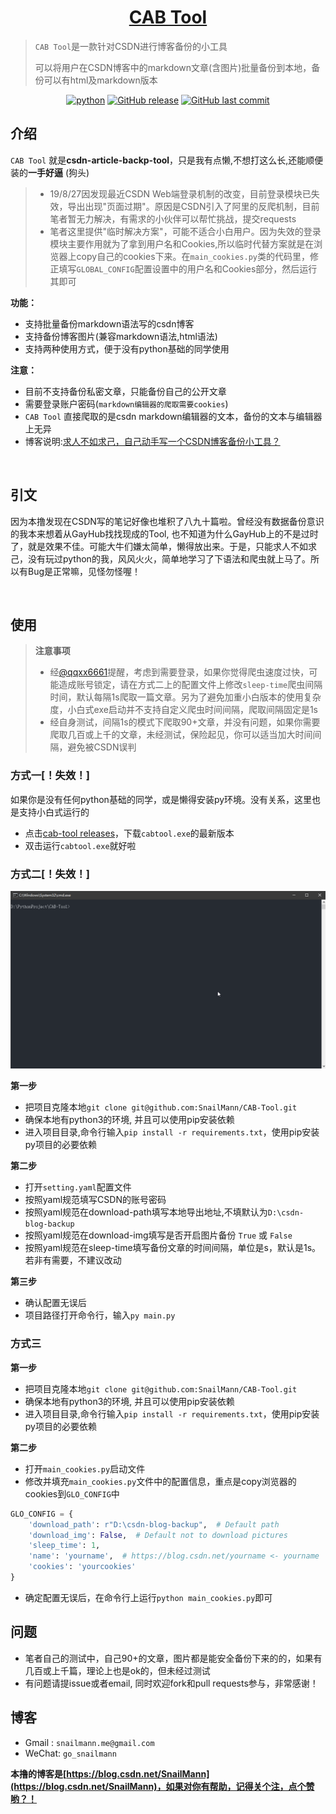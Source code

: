 <h1 align="center"><a href="https://github.com/SnailMann" target="_blank">CAB Tool</a></h1>

> `CAB Tool`是一款针对CSDN进行博客备份的小工具
> 
> 可以将用户在CSDN博客中的markdown文章(含图片)批量备份到本地，备份可以有html及markdown版本

<p align="center">
<a href="#"><img alt="python" src="https://img.shields.io/badge/python-3.7-red.svg"/></a>
<a href="https://github.com/SnailMann/CAB-Tool/releases"><img alt="GitHub release" src="https://img.shields.io/github/release/SnailMann/CAB-Tool.svg"></a>
<a href="https://github.com/SnailMann/CAB-Tool/commits"><img alt="GitHub last commit" src="https://img.shields.io/github/last-commit/SnailMann/CAB-Tool.svg?label=update"></a>

</p>






## 介绍

`CAB Tool`  就是**csdn-article-backp-tool**，只是我有点懒,不想打这么长,还能顺便装的**一手好逼** (狗头)

> - 19/8/27因发现最近CSDN Web端登录机制的改变，目前登录模块已失效，导出出现"页面过期"。原因是CSDN引入了阿里的反爬机制，目前笔者暂无力解决，有需求的小伙伴可以帮忙挑战，提交requests
> - 笔者这里提供"临时解决方案"，可能不适合小白用户。因为失效的登录模块主要作用就为了拿到用户名和Cookies,所以临时代替方案就是在浏览器上copy自己的cookies下来。在`main_cookies.py`类的代码里，修正填写`GLOBAL_CONFIG`配置设置中的用户名和Cookies部分，然后运行其即可

**功能：**

- 支持批量备份markdown语法写的csdn博客
- 支持备份博客图片(兼容markdown语法,html语法)
- 支持两种使用方式，便于没有python基础的同学使用

**注意：**

- 目前不支持备份私密文章，只能备份自己的公开文章
- 需要登录账户密码(`markdown编辑器的爬取需要cookies`)
- `CAB Tool` 直接爬取的是csdn markdown编辑器的文本，备份的文本与编辑器上无异
- 博客说明:[求人不如求己，自己动手写一个CSDN博客备份小工具？](https://blog.csdn.net/SnailMann/article/details/96474068)


<br/>


## 引文

因为本撸发现在CSDN写的笔记好像也堆积了八九十篇啦。曾经没有数据备份意识的我本来想着从GayHub找找现成的Tool, 也不知道为什么GayHub上的不是过时了，就是效果不佳。可能大牛们嫌太简单，懒得放出来。于是，只能求人不如求己，没有玩过python的我，风风火火，简单地学习了下语法和爬虫就上马了。所以有Bug是正常嘛，见怪勿怪喔！

<br/>


## 使用
> **注意事项**
>- 经[@qqxx6661](https://github.com/qqxx6661)提醒，考虑到需要登录，如果你觉得爬虫速度过快，可能造成账号锁定，请在方式二上的配置文件上修改`sleep-time`爬虫间隔时间，默认每隔1s爬取一篇文章。另为了避免加重小白版本的使用复杂度，小白式exe启动并不支持自定义爬虫时间间隔，爬取间隔固定是1s
>- 经自身测试，间隔1s的模式下爬取90+文章，并没有问题，如果你需要爬取几百或上千的文章，未经测试，保险起见，你可以适当加大时间间隔，避免被CSDN误判



### 方式一[！失效！]
如果你是没有任何python基础的同学，或是懒得安装py环境。没有关系，这里也是支持小白式运行的

- 点击[cab-tool releases](https://github.com/SnailMann/CAB-Tool/releases)，下载`cabtool.exe`的最新版本
- 双击运行`cabtool.exe`就好啦



### 方式二[！失效！]

![效果图](./asset/img/cab-tool.gif)

**第一步**

- 把项目克隆本地`git clone git@github.com:SnailMann/CAB-Tool.git`
- 确保本地有python3的环境, 并且可以使用pip安装依赖
- 进入项目目录,命令行输入`pip install -r requirements.txt`，使用pip安装py项目的必要依赖

**第二步**

- 打开`setting.yaml`配置文件
- 按照yaml规范填写CSDN的账号密码
- 按照yaml规范在download-path填写本地导出地址,不填默认为`D:\csdn-blog-backup`
- 按照yaml规范在download-img填写是否开启图片备份 `True` 或 `False`
- 按照yaml规范在sleep-time填写备份文章的时间间隔，单位是s，默认是1s。若非有需要，不建议改动

**第三步**

- 确认配置无误后
- 项目路径打开命令行，输入`py main.py`

### 方式三

**第一步**

- 把项目克隆本地`git clone git@github.com:SnailMann/CAB-Tool.git`
- 确保本地有python3的环境, 并且可以使用pip安装依赖
- 进入项目目录,命令行输入`pip install -r requirements.txt`，使用pip安装py项目的必要依赖

**第二步**

- 打开`main_cookies.py`启动文件
- 修改并填充`main_cookies.py`文件中的配置信息，重点是copy浏览器的cookies到`GLO_CONFIG`中
```python
GLO_CONFIG = {
    'download_path': r"D:\csdn-blog-backup",  # Default path
    'download_img': False,  # Default not to download pictures
    'sleep_time': 1,
    'name': 'yourname',  # https://blog.csdn.net/yourname <- yourname
    'cookies': 'yourcookies'
}
```
- 确定配置无误后，在命令行上运行`python main_cookies.py`即可

## 问题

- 笔者自己的测试中，自己90+的文章，图片都是能安全备份下来的的，如果有几百或上千篇，理论上也是ok的，但未经过测试
- 有问题请提issue或者email, 同时欢迎fork和pull requests参与，非常感谢！

## 博客


- Gmail : `snailmann.me@gmail.com`
- WeChat: `go_snailmann`


**本撸的博客是[https://blog.csdn.net/SnailMann](https://blog.csdn.net/SnailMann)，如果对你有帮助，记得关个注，点个赞哟？！**

